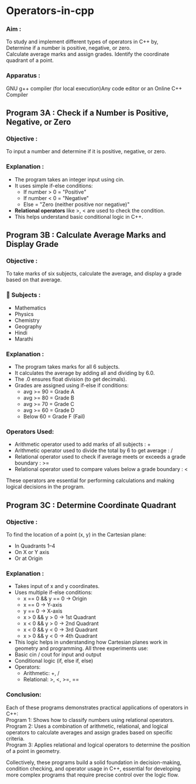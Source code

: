 # Operators-in-cpp

### Aim : 

To study and implement different types of operators in C++ by,        
Determine if a number is positive, negative, or zero.        
Calculate average marks and assign grades.
Identify the coordinate quadrant of a point.

### Apparatus :

GNU g++ compiler (for local execution)Any code editor or an Online C++ Compiler

## Program 3A : Check if a Number is Positive, Negative, or Zero 

### Objective :

To input a number and determine if it is positive, negative, or zero.

### Explanation :

- The program takes an integer input using cin.
- It uses simple if-else conditions:
  - If number > 0 = "Positive"
  - If number < 0 = "Negative"
  - Else = "Zero (neither positive nor negative)"
- **Relational operators** like >, < are used to check the condition.
- This helps understand basic conditional logic in C++.

## Program 3B : Calculate Average Marks and Display Grade 

### Objective :

To take marks of six subjects, calculate the average, and display a grade based on that average.

### 🧾 Subjects :

- Mathematics
- Physics
- Chemistry
- Geography
- Hindi
- Marathi

### Explanation :

- The program takes marks for all 6 subjects.
- It calculates the average by adding all and dividing by 6.0.
- The .0 ensures float division (to get decimals).
- Grades are assigned using if-else if conditions:
  - avg >= 90 = Grade A
  - avg >= 80 = Grade B
  - avg >= 70 = Grade C
  - avg >= 60 = Grade D
  - Below 60 = Grade F (Fail)

### Operators Used:
- Arithmetic operator used to add marks of all subjects : +
- Arithmetic operator used to divide the total by 6 to get average : /
- Relational operator used to check if average meets or exceeds a grade boundary : >=
- Relational operator used to compare values below a grade boundary : <

These operators are essential for performing calculations and making logical decisions in the program.

## Program 3C : Determine Coordinate Quadrant    

### Objective : 

To find the location of a point (x, y) in the Cartesian plane:
- In Quadrants 1–4
- On X or Y axis
- Or at Origin

### Explanation :

- Takes input of x and y coordinates.
- Uses multiple if-else conditions:
  - x == 0 && y == 0 → Origin
  - x == 0 → Y-axis
  - y == 0 → X-axis
  - x > 0 && y > 0 → 1st Quadrant
  - x < 0 && y > 0 → 2nd Quadrant
  - x < 0 && y < 0 → 3rd Quadrant
  - x > 0 && y < 0 → 4th Quadrant
- This logic helps in understanding how Cartesian planes work in geometry and programming.
All three experiments use:
- Basic cin / cout for input and output
- Conditional logic (if, else if, else)
- Operators:
  - Arithmetic: +, /
  - Relational: >, <, >=, ==
 
### Conclusion:     

Each of these programs demonstrates practical applications of operators in C++:     
Program 1: Shows how to classify numbers using relational operators.        
Program 2: Uses a combination of arithmetic, relational, and logical operators to calculate averages and assign grades based on specific criteria.  
Program 3: Applies relational and logical operators to determine the position of a point in geometry.

Collectively, these programs build a solid foundation in decision-making, condition checking, and operator usage in C++, essential for developing more complex programs that require precise control over the logic flow.
